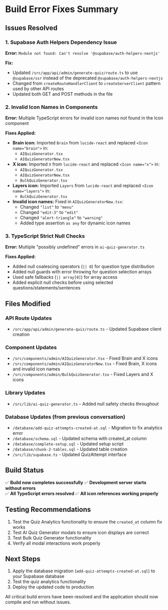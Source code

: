 # Build Error Fixes Summary

## Issues Resolved

### 1. Supabase Auth Helpers Dependency Issue
**Error:** `Module not found: Can't resolve '@supabase/auth-helpers-nextjs'`

**Fix:** 
- Updated `/src/app/api/admin/generate-quiz/route.ts` to use `@supabase/ssr` instead of the deprecated `@supabase/auth-helpers-nextjs`
- Changed from `createRouteHandlerClient` to `createServerClient` pattern used by other API routes
- Updated both GET and POST methods in the file

### 2. Invalid Icon Names in Components
**Error:** Multiple TypeScript errors for invalid icon names not found in the Icon component

**Fixes Applied:**
- **Brain icon:** Imported `Brain` from `lucide-react` and replaced `<Icon name="brain">` in:
  - `AIQuizGenerator.tsx`
  - `AIQuizGeneratorNew.tsx`
- **X icon:** Imported `X` from `lucide-react` and replaced `<Icon name="x">` in:
  - `AIQuizGenerator.tsx` 
  - `AIQuizGeneratorNew.tsx`
  - `BulkQuizGenerator.tsx`
- **Layers icon:** Imported `Layers` from `lucide-react` and replaced `<Icon name="layers">` in:
  - `BulkQuizGenerator.tsx`
- **Invalid icon names:** Fixed in `AIQuizGeneratorNew.tsx`:
  - Changed `"list"` to `"menu"`
  - Changed `"edit-3"` to `"edit"`
  - Changed `"alert-triangle"` to `"warning"`
  - Added type assertion `as any` for dynamic icon names

### 3. TypeScript Strict Null Checks
**Error:** Multiple "possibly undefined" errors in `ai-quiz-generator.ts`

**Fixes Applied:**
- Added null coalescing operators (`|| 0`) for question type distribution
- Added null guards with error throwing for question selection arrays
- Used safe fallbacks (`|| array[0]`) for array access
- Added explicit null checks before using selected questions/statements/sentences

## Files Modified

### API Route Updates
- `/src/app/api/admin/generate-quiz/route.ts` - Updated Supabase client creation

### Component Updates
- `/src/components/admin/AIQuizGenerator.tsx` - Fixed Brain and X icons
- `/src/components/admin/AIQuizGeneratorNew.tsx` - Fixed Brain, X icons and invalid icon names
- `/src/components/admin/BulkQuizGenerator.tsx` - Fixed Layers and X icons

### Library Updates  
- `/src/lib/ai-quiz-generator.ts` - Added null safety checks throughout

### Database Updates (from previous conversation)
- `/database/add-quiz-attempts-created-at.sql` - Migration to fix analytics error
- `/database/schema.sql` - Updated schema with created_at column
- `/database/complete-setup.sql` - Updated setup script
- `/database/chunk-2-tables.sql` - Updated table creation
- `/src/lib/supabase.ts` - Updated QuizAttempt interface

## Build Status
✅ **Build now completes successfully**
✅ **Development server starts without errors**  
✅ **All TypeScript errors resolved**
✅ **All icon references working properly**

## Testing Recommendations
1. Test the Quiz Analytics functionality to ensure the `created_at` column fix works
2. Test AI Quiz Generator modals to ensure icon displays are correct
3. Test Bulk Quiz Generator functionality
4. Verify all modal interactions work properly

## Next Steps
1. Apply the database migration (`add-quiz-attempts-created-at.sql`) to your Supabase database
2. Test the quiz analytics functionality
3. Deploy the updated code to production

All critical build errors have been resolved and the application should now compile and run without issues.
